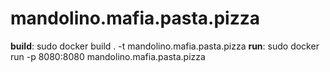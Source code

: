 # mandolino.mafia.pasta.pizza
**build**: sudo docker build . -t mandolino.mafia.pasta.pizza
**run**: sudo docker run -p 8080:8080 mandolino.mafia.pasta.pizza